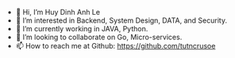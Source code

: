 - 👋 Hi, I’m Huy Dinh Anh Le
- 👀 I’m interested in Backend, System Design, DATA, and Security.
- 🌱 I’m currently working in JAVA, Python.
- 💞️ I’m looking to collaborate on Go, Micro-services.
- 📫 How to reach me at Github: https://github.com/tutncrusoe

<!---
tutncrusoe/tutncrusoe is a ✨ special ✨ repository because its `README.md` (this file) appears on your GitHub profile.
--->
